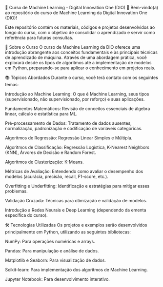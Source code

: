 🚀 Curso de Machine Learning - Digital Innovation One (DIO) 🚀
Bem-vindo(a) ao repositório do curso de Machine Learning da Digital Innovation One (DIO)!

Este repositório contém os materiais, códigos e projetos desenvolvidos ao longo do curso, com o objetivo de consolidar o aprendizado e servir como referência para futuras consultas.

🎯 Sobre o Curso
O curso de Machine Learning da DIO oferece uma introdução abrangente aos conceitos fundamentais e às principais técnicas de aprendizado de máquina. Através de uma abordagem prática, você explorará desde os tipos de algoritmos até a implementação de modelos em Python, preparando-se para aplicar o conhecimento em projetos reais.

📚 Tópicos Abordados
Durante o curso, você terá contato com os seguintes temas:

Introdução ao Machine Learning: O que é Machine Learning, seus tipos (supervisionado, não supervisionado, por reforço) e suas aplicações.

Fundamentos Matemáticos: Revisão de conceitos essenciais de álgebra linear, cálculo e estatística para ML.

Pré-processamento de Dados: Tratamento de dados ausentes, normalização, padronização e codificação de variáveis categóricas.

Algoritmos de Regressão: Regressão Linear Simples e Múltipla.

Algoritmos de Classificação: Regressão Logística, K-Nearest Neighbors (KNN), Árvores de Decisão e Random Forest.

Algoritmos de Clusterização: K-Means.

Métricas de Avaliação: Entendendo como avaliar o desempenho dos modelos (acurácia, precisão, recall, F1-score, etc.).

Overfitting e Underfitting: Identificação e estratégias para mitigar esses problemas.

Validação Cruzada: Técnicas para otimização e validação de modelos.

Introdução a Redes Neurais e Deep Learning (dependendo da ementa específica do curso).

🛠️ Tecnologias Utilizadas
Os projetos e exemplos serão desenvolvidos principalmente em Python, utilizando as seguintes bibliotecas:

NumPy: Para operações numéricas e arrays.

Pandas: Para manipulação e análise de dados.

Matplotlib e Seaborn: Para visualização de dados.

Scikit-learn: Para implementação dos algoritmos de Machine Learning.

Jupyter Notebook: Para desenvolvimento interativo.

